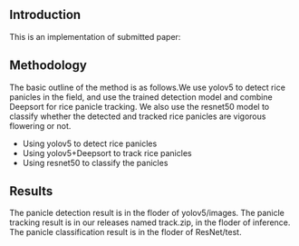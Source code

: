 ## Introduction

This is an implementation of submitted paper:



## Methodology

The basic outline of the method is as follows.We use yolov5 to detect rice panicles in the field, and use the trained detection model and combine Deepsort for rice panicle tracking. We also use the resnet50 model to classify whether the detected and tracked rice panicles are vigorous flowering or not.
- Using yolov5 to detect rice panicles
- Using yolov5+Deepsort to track rice panicles
- Using resnet50 to classify the panicles

 ## Results
 The panicle detection result is in the floder of yolov5/images.
 The panicle tracking result is in our releases named  track.zip, in the floder of inference.
 The panicle classification result is in the floder of ResNet/test.
 
